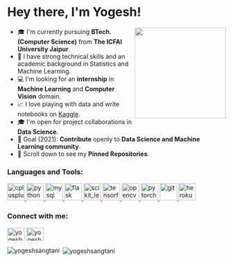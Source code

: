<p align="left">
<h1 align="left">Hey there, I'm Yogesh! </h1>
<img align='right' src="https://s7.gifyu.com/images/WhatsApp-Image-2020-07-14-at-11.34.49-1.gif" width="210">

- 🎓 I'm currently pursuing **BTech.(Computer Science)** from **The ICFAI University Jaipur**.
- 🌱 I have strong technical skills and an academic background in Statistics and Machine Learning.
- 💻 I'm looking for an **internship** in **Machine Learning** and **Computer Vision** domain.
- 📈 I love playing with data and write notebooks on [Kaggle](https://www.kaggle.com/yogeshsangtani).
- 🎓 I'm open for project collaborations in **Data Science**.
- 🎯 Goal (2021): **Contribute** openly to **Data Science and Machine Learning community**.
- 📌 Scroll down to see my **Pinned Repositories**. </p>

<h3 align="left">Languages and Tools:</h3>
<p align="left"> <a href="https://www.w3schools.com/cpp/" target="_blank"> <img src="https://devicons.github.io/devicon/devicon.git/icons/cplusplus/cplusplus-original.svg" alt="cplusplus" width="40" height="40"/> </a> <a href="https://www.python.org" target="_blank"> <img src="https://devicons.github.io/devicon/devicon.git/icons/python/python-original.svg" alt="python" width="40" height="40"/> </a> <a href="https://www.mysql.com/" target="_blank"> <img src="https://devicons.github.io/devicon/devicon.git/icons/mysql/mysql-original-wordmark.svg" alt="mysql" width="40" height="40"/> </a> <a href="https://flask.palletsprojects.com/" target="_blank"> <img src="https://www.vectorlogo.zone/logos/pocoo_flask/pocoo_flask-icon.svg" alt="flask" width="40" height="40"/> </a> <a href="https://scikit-learn.org/" target="_blank"> <img src="https://upload.wikimedia.org/wikipedia/commons/0/05/Scikit_learn_logo_small.svg" alt="scikit_learn" width="40" height="40"/> </a> <a href="https://www.tensorflow.org" target="_blank"> <img src="https://www.vectorlogo.zone/logos/tensorflow/tensorflow-icon.svg" alt="tensorflow" width="40" height="40"/> </a>   <a href="https://opencv.org/" target="_blank"> <img src="https://www.vectorlogo.zone/logos/opencv/opencv-icon.svg" alt="opencv" width="40" height="40"/> </a>  <a href="https://pytorch.org/" target="_blank"> <img src="https://www.vectorlogo.zone/logos/pytorch/pytorch-icon.svg" alt="pytorch" width="40" height="40"/> </a>  <a href="https://git-scm.com/" target="_blank"> <img src="https://www.vectorlogo.zone/logos/git-scm/git-scm-icon.svg" alt="git" width="40" height="40"/> </a><a href="https://heroku.com" target="_blank"> <img src="https://www.vectorlogo.zone/logos/heroku/heroku-icon.svg" alt="heroku" width="40" height="40"/> </a> </p>

<h3 align="left">Connect with me:</h3>
<p align="left">
<a href="https://www.linkedin.com/in/yogeshsangtani/" target="blank"><img align="center" src="https://cdn.jsdelivr.net/npm/simple-icons@3.0.1/icons/linkedin.svg" alt="yogeshsangtani" height="30" width="40" /></a>
<a href="https://twitter.com/yogeshsangtani5" target="blank"><img align="center" src="https://cdn.jsdelivr.net/npm/simple-icons@3.0.1/icons/twitter.svg" alt="yogeshsangtani5" height="30" width="40" /></a>
<!-- <a href="https://instagram.com/_khushboo.goel" target="blank"><img align="center" src="https://cdn.jsdelivr.net/npm/simple-icons@3.0.1/icons/instagram.svg" alt="_khushboo.goel" height="30" width="40" /></a>
<a href="https://www.youtube.com/c/khushboo goel" target="blank"><img align="center" src="https://cdn.jsdelivr.net/npm/simple-icons@3.0.1/icons/youtube.svg" alt="khushboo goel" height="30" width="40" /></a> -->
</p>

<p><img align="left" src="https://github-readme-stats.vercel.app/api/top-langs?username=yogeshsangtani&show_icons=true&locale=en&layout=compact" alt="yogeshsangtani" /></p>
<p>&nbsp;<img align="center" src="https://github-readme-stats.vercel.app/api?username=yogeshsangtani&show_icons=true&locale=en" alt="yogeshsangtani" /></p>
